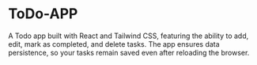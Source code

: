 # ToDo-APP
A Todo app built with React and Tailwind CSS, featuring the ability to add, edit, mark as completed, and delete tasks. The app ensures data persistence, so your tasks remain saved even after reloading the browser.
